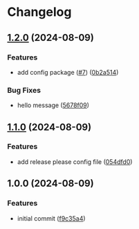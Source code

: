 # Changelog

## [1.2.0](https://github.com/fcjack/poc-release-please/compare/v1.1.0...v1.2.0) (2024-08-09)


### Features

* add config package ([#7](https://github.com/fcjack/poc-release-please/issues/7)) ([0b2a514](https://github.com/fcjack/poc-release-please/commit/0b2a514ce3d6e1bb9fc747a878db28d13b0e9f32))


### Bug Fixes

* hello message ([5678f09](https://github.com/fcjack/poc-release-please/commit/5678f09641a8d44ebfaf9cdbf053999da6e62db4))

## [1.1.0](https://github.com/fcjack/poc-release-please/compare/v1.0.0...v1.1.0) (2024-08-09)


### Features

* add release please config file ([054dfd0](https://github.com/fcjack/poc-release-please/commit/054dfd0e72ff098ef18ad01ed0c45f4d5c143226))

## 1.0.0 (2024-08-09)


### Features

* initial commit ([f9c35a4](https://github.com/fcjack/poc-release-please/commit/f9c35a4cf73b321dc5dd8c665a3aeadfb1bb644e))
